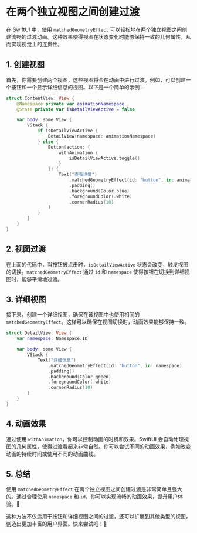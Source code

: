 ﻿# 在两个独立视图之间创建过渡

在 SwiftUI 中，使用 `matchedGeometryEffect` 可以轻松地在两个独立视图之间创建流畅的过渡动画。这种效果使得视图在状态变化时能够保持一致的几何属性，从而实现视觉上的连贯性。

## 1. 创建视图

首先，你需要创建两个视图，这些视图将会在动画中进行过渡。例如，可以创建一个按钮和一个显示详细信息的视图。以下是一个简单的示例：

```swift
struct ContentView: View {
    @Namespace private var animationNamespace
    @State private var isDetailViewActive = false

    var body: some View {
        VStack {
            if isDetailViewActive {
                DetailView(namespace: animationNamespace)
            } else {
                Button(action: {
                    withAnimation {
                        isDetailViewActive.toggle()
                    }
                }) {
                    Text("查看详情")
                        .matchedGeometryEffect(id: "button", in: animationNamespace)
                        .padding()
                        .background(Color.blue)
                        .foregroundColor(.white)
                        .cornerRadius(10)
                }
            }
        }
    }
}
```

## 2. 视图过渡

在上面的代码中，当按钮被点击时，`isDetailViewActive` 状态会改变，触发视图的切换。`matchedGeometryEffect` 通过 `id` 和 `namespace` 使得按钮在切换到详细视图时，能够平滑地过渡。

## 3. 详细视图

接下来，创建一个详细视图，确保在该视图中也使用相同的 `matchedGeometryEffect`。这样可以确保在视图切换时，动画效果能够保持一致。

```swift
struct DetailView: View {
    var namespace: Namespace.ID

    var body: some View {
        VStack {
            Text("详细信息")
                .matchedGeometryEffect(id: "button", in: namespace)
                .padding()
                .background(Color.green)
                .foregroundColor(.white)
                .cornerRadius(10)
        }
    }
}
```

## 4. 动画效果

通过使用 `withAnimation`，你可以控制动画的时机和效果。SwiftUI 会自动处理视图的几何属性，使得过渡看起来非常自然。你可以尝试不同的动画效果，例如改变动画的持续时间或使用不同的动画曲线。

## 5. 总结

使用 `matchedGeometryEffect` 在两个独立视图之间创建过渡是非常简单且强大的。通过合理使用 `namespace` 和 `id`，你可以实现流畅的动画效果，提升用户体验。🎉

这种方法不仅适用于按钮和详细视图之间的过渡，还可以扩展到其他类型的视图，创造出更加丰富的用户界面。快来尝试吧！🚀
